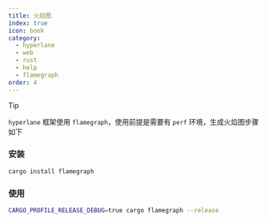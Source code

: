 ```yaml
---
title: 火焰图
index: true
icon: book
category:
  - hyperlane
  - web
  - rust
  - help
  - flamegraph
order: 4
---
```


<Share colorful />

> [!tip]
>
> `hyperlane` 框架使用 `flamegraph`，使用前提是需要有 `perf` 环境，生成火焰图步骤如下

### 安装

```sh
cargo install flamegraph
```

### 使用

```sh
CARGO_PROFILE_RELEASE_DEBUG=true cargo flamegraph --release
```

<Bottom />
